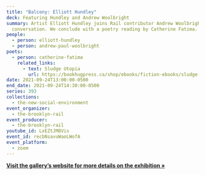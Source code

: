 ```yaml
---
title: "Balcony: Elliott Hundley"
deck: Featuring Hundley and Andrew Woolbright
summary: Artist Elliott Hundley joins Rail contributor Andrew Woolbright for a
  conversation. We conclude with a poetry reading by Catherine Fatima.
people:
  - person: elliott-hundley
  - person: andrew-paul-woolbright
poets:
  - person: catherine-fatima
    related_links:
      - text: Sludge Utopia
        url: https://bookhugpress.ca/shop/ebooks/fiction-ebooks/sludge-utopia-by-catherine-fatima/
date: 2021-09-24T13:00:00-0500
end_date: 2021-09-24T14:30:00-0500
series: 393
collections:
  - the-new-social-environment
event_organizer:
  - the-brooklyn-rail
event_producer:
  - the-brooklyn-rail
youtube_id: LxEZtJM8Vis
event_id: recbNsavuWaoLWofA
event_platform:
  - zoom
---
```

**[Visit the gallery’s website for more details on the exhibition »](https://www.kasmingallery.com/exhibition/elliott-hundley-balcony/ovr)**
